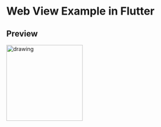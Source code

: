 # Web View Example in Flutter

## Preview

<img src="assets/flutter_web_view.gif" alt="drawing" width="200"/>
